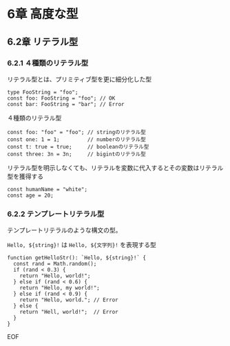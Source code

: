 # 6章 高度な型
## 6.2章 リテラル型
### 6.2.1 ４種類のリテラル型
リテラル型とは、プリミティブ型を更に細分化した型

```
type FooString = "foo";
const foo: FooString = "foo"; // OK
const bar: FooString = "bar"; // Error
```

４種類のリテラル型
```
const foo: "foo" = "foo"; // stringのリテラル型
const one: 1 = 1;         // numberのリテラル型
const t: true = true;     // booleanのリテラル型
const three: 3n = 3n;     // bigintのリテラル型
```

リテラル型を明示しなくても、リテラルを変数に代入するとその変数はリテラル型を獲得する

```
const humanName = "white";
const age = 20;
```

### 6.2.2 テンプレートリテラル型
テンプレートリテラルのような構文の型。

`Hello, ${string}!` は `Hello, ${文字列}!` を表現する型

```
function getHelloStr(): `Hello, ${string}!` {
  const rand = Math.random();
  if (rand < 0.3) {
    return "Hello, world!";
  } else if (rand < 0.6) {
    return "Hello, my world!";
  } else if (rand < 0.9) {
    return "Hello, world."; // Error
  } else {
    return "Hell, world!";  // Error
  }
}
```

EOF